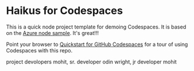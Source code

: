 
# Haikus for Codespaces

This is a quick node project template for demoing Codespaces. It is based on the [Azure node sample](https://github.com/Azure-Samples/nodejs-docs-hello-world). It's great!!!

Point your browser to [Quickstart for GitHub Codespaces](https://docs.github.com/en/codespaces/getting-started/quickstart) for a tour of using Codespaces with this repo.

project devolopers
mohit, sr. developer
odin wright, jr developer
mohit
